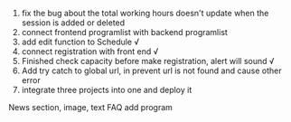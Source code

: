 1. fix the bug about the total working hours doesn't update when the session is added or deleted
2. connect frontend programlist with backend programlist
3. add edit function to Schedule √
4. connect registration with front end √
5. Finished check capacity before make registration, alert will sound √
6. Add try catch to global url, in prevent url is not found and cause other error
7. integrate three projects into one and deploy it

News section, image, text
FAQ
add program 